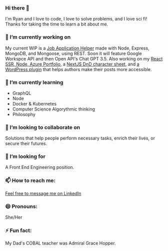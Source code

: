 ### Hi there 👋
I'm Ryan and I love to code, I love to solve problems, and I love sci fi! Thanks for taking the time to learn a bit about me. 

### 🔭 I’m currently working on 
My current WIP is a [Job Application Helper](https://github.com/ryanAllMad/js-job-helper) made with Node, Express, MongoDB, and Mongoose, using REST. Soon it will feature Google Workspce API and then Open API's Chat GPT 3.5. Also working on my [React SSR, Node, Azure Portfolio](https://github.com/ryanAllMad/ryan-all-mad-portfolio), a [NextJS DnD character sheet](https://github.com/ryanAllMad/yong-character-sheet), and [a WordPress plugin](https://github.com/ryanAllMad/a11y-checker) that helps authors make their posts more accessible.

### 🌱 I’m currently learning 
* GraphQL
* Node
* Docker & Kubernetes
* Computer Science Algorythmic thinking
* Philosophy

### 👯 I’m looking to collaborate on 
Solutions that help people perform necessary tasks, enrich their lives, or secure their futures.

### 🤔 I’m looking for 
A Front End Engineering position. 

### 📫 How to reach me:
[Feel free to message me on LinkedIn](https://www.linkedin.com/in/ryan-duer-515342108/)

### 😄 Pronouns: 
She/Her

### ⚡ Fun fact: 
My Dad's COBAL teacher was Admiral Grace Hopper.
<!--
**ryanAllMad/ryanAllMad** is a ✨ _special_ ✨ repository because its `README.md` (this file) appears on your GitHub profile.

Here are some ideas to get you started:

 🔭 I’m currently working on a NextJS DnD character sheet, and a WordPress plugin that helps authors make their posts more accessible.
🌱 I’m currently learning GraphQL, Node, Docker & Kubernetes
👯 I’m looking to collaborate on solutions that help people perform necessary tasks, enrich their lives, or secure their futures.
🤔 I’m looking for a Front End Engineering position. 
- 💬 Ask me about ...
-  ...
😄 Pronouns: She/Her
⚡ Fun fact: I am a real big Wheel of Time nerd. If you get me started on the subject, I may never stop taking.
-->
